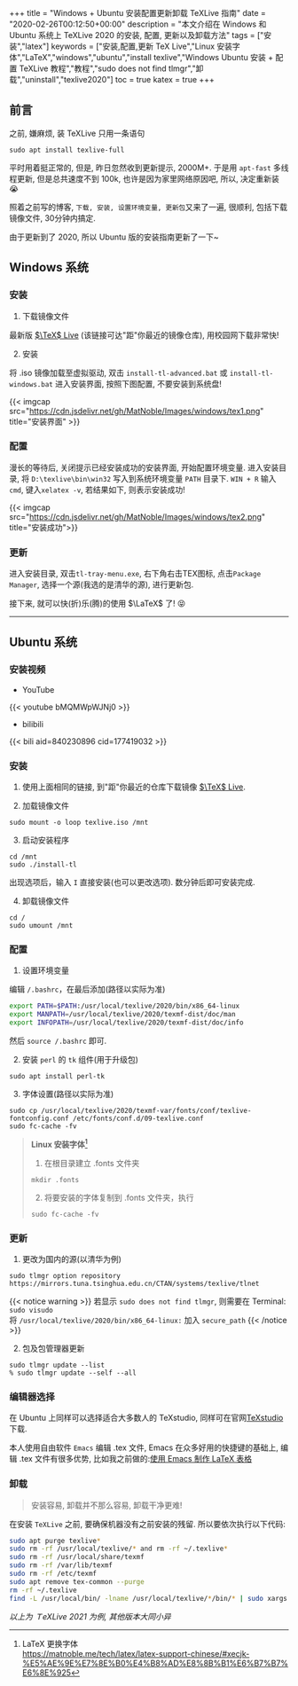 +++
title = "Windows + Ubuntu 安装配置更新卸载 TeXLive 指南"
date = "2020-02-26T00:12:50+00:00"
description = "本文介绍在 Windows 和 Ubuntu 系统上 TeXLive 2020 的安装, 配置, 更新以及卸载方法"
tags = ["安装","latex"]
keywords = ["安装,配置,更新 TeX Live","Linux 安装字体","LaTeX","windows","ubuntu","install texlive","Windows Ubuntu 安装 + 配置 TeXLive 教程","教程","sudo does not find tlmgr","卸载","uninstall","texlive2020"]
toc = true
katex = true
+++

## 前言

之前, 嫌麻烦, 装 TeXLive 只用一条语句

```shell
sudo apt install texlive-full
```

平时用着挺正常的, 但是, 昨日忽然收到更新提示, 2000M+. 于是用 `apt-fast` 多线程更新, 但是总共速度不到 100k, 也许是因为家里网络原因吧, 所以, 决定重新装 😭

照着之前写的博客, `下载, 安装, 设置环境变量, 更新包`又来了一遍, 很顺利, 包括下载镜像文件, 30分钟内搞定.

由于更新到了 2020, 所以 Ubuntu 版的安装指南更新了一下~

## Windows 系统

### 安装

1. 下载镜像文件

最新版 [$\TeX$ Live](http://mirror.ctan.org/systems/texlive/Images/) (该链接可达"距"你最近的镜像仓库), 用校园网下载非常快!

2. 安装

将 .iso 镜像加载至虚拟驱动, 双击 `install-tl-advanced.bat` 或 `install-tl-windows.bat` 进入安装界面, 按照下图配置, 不要安装到系统盘!

{{< imgcap src="https://cdn.jsdelivr.net/gh/MatNoble/Images/windows/tex1.png" title="安装界面" >}}

### 配置

漫长的等待后, 关闭提示已经安装成功的安装界面, 开始配置环境变量. 进入安装目录, 将 `D:\texlive\bin\win32` 写入到系统环境变量 `PATH` 目录下. `WIN + R` 输入 `cmd`, 键入`xelatex -v`, 若结果如下, 则表示安装成功! 

{{< imgcap src="https://cdn.jsdelivr.net/gh/MatNoble/Images/windows/tex2.png" title="安装成功">}}

### 更新

进入安装目录, 双击`tl-tray-menu.exe`, 右下角右击TEX图标, 点击`Package Manager`, 选择一个源(我选的是清华的源), 进行更新包.

接下来, 就可以快(折)乐(腾)的使用 $\LaTeX$ 了! 😝

<hr />

## Ubuntu 系统

### 安装视频

- YouTube

{{< youtube bMQMWpWJNj0 >}}

- bilibili

{{< bili aid=840230896 cid=177419032 >}}

### 安装

1. 使用上面相同的链接, 到"距"你最近的仓库下载镜像 [$\TeX$ Live](http://mirror.ctan.org/systems/texlive/Images/).

2. 加载镜像文件

```shell
sudo mount -o loop texlive.iso /mnt
```

3. 启动安装程序
```shell
cd /mnt 
sudo ./install-tl
```

出现选项后，输入 `I` 直接安装(也可以更改选项). 数分钟后即可安装完成.

4. 卸载镜像文件

```shell
cd /
sudo umount /mnt
```

### 配置

1. 设置环境变量

编辑 `/.bashrc`，在最后添加(路径以实际为准) 

```bash
export PATH=$PATH:/usr/local/texlive/2020/bin/x86_64-linux
export MANPATH=/usr/local/texlive/2020/texmf-dist/doc/man
export INFOPATH=/usr/local/texlive/2020/texmf-dist/doc/info
```

然后 `source /.bashrc` 即可.

2. 安装 `perl` 的 `tk` 组件(用于升级包)
```shell
sudo apt install perl-tk
```

3. 字体设置(路径以实际为准)

```shell
sudo cp /usr/local/texlive/2020/texmf-var/fonts/conf/texlive-fontconfig.conf /etc/fonts/conf.d/09-texlive.conf
sudo fc-cache -fv
```

> **Linux 安装字体**[^1]
> 1. 在根目录建立 .fonts 文件夹
> ```shell
> mkdir .fonts
> ```
> 2. 将要安装的字体复制到 .fonts 文件夹，执行
> ```shell
> sudo fc-cache -fv
> ```

### 更新

1. 更改为国内的源(以清华为例)

```shell
sudo tlmgr option repository https://mirrors.tuna.tsinghua.edu.cn/CTAN/systems/texlive/tlnet
```

{{< notice warning >}}
若显示 `sudo does not find tlmgr`, 则需要在 Terminal: `sudo visudo` <br>
将 `/usr/local/texlive/2020/bin/x86_64-linux:` 加入 `secure_path`
{{< /notice >}}

2. 包及包管理器更新

```shell
sudo tlmgr update --list
% sudo tlmgr update --self --all 
```

### 编辑器选择

在 Ubuntu 上同样可以选择适合大多数人的 TeXstudio, 同样可在官网[TeXstudio](https://texstudio.org/)下载. 

本人使用自由软件 `Emacs` 编辑 .tex 文件, Emacs 在众多好用的快捷键的基础上, 编辑 .tex 文件有很多优势, 比如我之前做的:[使用 Emacs 制作 LaTeX 表格](https://matnoble.me/posts/using-emacs-to-make-latex-table/)

### 卸载

> 安装容易, 卸载并不那么容易, 卸载干净更难!

在安装 `TeXLive` 之前, 要确保机器没有之前安装的残留. 所以要依次执行以下代码:

```bash
sudo apt purge texlive*
sudo rm -rf /usr/local/texlive/* and rm -rf ~/.texlive*
sudo rm -rf /usr/local/share/texmf
sudo rm -rf /var/lib/texmf
sudo rm -rf /etc/texmf
sudo apt remove tex-common --purge
rm -rf ~/.texlive
find -L /usr/local/bin/ -lname /usr/local/texlive/*/bin/* | sudo xargs rm
```

*以上为 ＴeXLive 2021 为例, 其他版本大同小异*

[^1]: LaTeX 更换字体 <br> https://matnoble.me/tech/latex/latex-support-chinese/#xecjk-%E5%AE%9E%E7%8E%B0%E4%B8%AD%E8%8B%B1%E6%B7%B7%E6%8E%925
